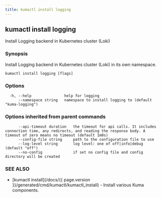 ```yaml
---
title: kumactl install logging
---
```

## kumactl install logging

Install Logging backend in Kubernetes cluster (Loki)

### Synopsis

Install Logging backend in Kubernetes cluster (Loki) in its own namespace.

```
kumactl install logging [flags]
```

### Options

```
  -h, --help               help for logging
      --namespace string   namespace to install logging to (default "kuma-logging")
```

### Options inherited from parent commands

```
      --api-timeout duration   the timeout for api calls. It includes connection time, any redirects, and reading the response body. A timeout of zero means no timeout (default 1m0s)
      --config-file string     path to the configuration file to use
      --log-level string       log level: one of off|info|debug (default "off")
      --no-config              if set no config file and config directory will be created
```

### SEE ALSO

* [kumactl install](/docs/{{ page.version }}/generated/cmd/kumactl/kumactl_install)	 - Install various Kuma components.

